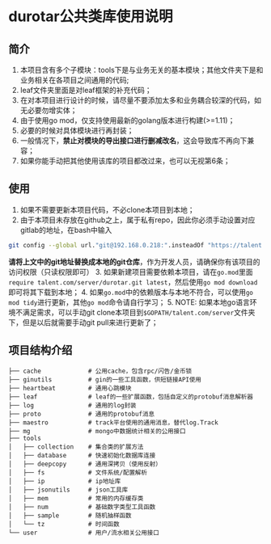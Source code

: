 # durotar公共类库使用说明

## 简介
1. 本项目含有多个子模块：tools下是与业务无关的基本模块；其他文件夹下是和业务相关在各项目之间通用的代码;
2. leaf文件夹里面是对leaf框架的补充代码；
3. 在对本项目进行设计的时候，请尽量不要添加太多和业务耦合较深的代码，如无必要勿增实体；
4. 由于使用go mod，仅支持使用最新的golang版本进行构建(>=1.11)；
5. 必要的时候对具体模块进行再封装；
6. 一般情况下，**禁止对模块的导出接口进行删减改名**，这会导致库不再向下兼容；
7. 如果你能手动把其他使用该库的项目都改过来，也可以无视第6条；


## 使用
1. 如果不需要更新本项目代码，不必clone本项目到本地；
2. 由于本项目未存放在github之上，属于私有repo，因此你必须手动设置对应gitlab的地址，在bash中输入

```bash
git config --global url."git@192.168.0.218:".insteadOf "https://talent.com/"
```

**请将上文中的git地址替换成本地的git仓库**，作为开发人员，请确保你有该项目的访问权限（只读权限即可）
3. 如果新建项目需要依赖本项目，请在`go.mod`里面`require talent.com/server/durotar.git latest`，然后使用`go mod download`即可将其下载到本地；
4. 如果`go.mod`中的依赖版本与本地不符合，可以使用`go mod tidy`进行更新，其他`go mod`命令请自行学习；
5. NOTE: 如果本地go语言环境不满足需求，可以手动git clone本项目到`$GOPATH/talent.com/server`文件夹下，但是以后就需要手动git pull来进行更新了；

## 项目结构介绍

```
├── cache             # 公用cache，包含rpc/闪告/金币锁
├── ginutils          # gin的一些工具函数，供短链接API使用
├── heartbeat         # 通用心跳模块
├── leaf              # leaf的一些扩展函数，包括自定义的protobuf消息解析器
├── log               # 通用的log封装
├── proto             # 通用的protobuf消息
├── maestro           # track平台使用的通用消息，替代log.Track
├── mg                # mongo中数据统计相关的公用接口
├── tools
│   ├── collection    # 集合类的扩展方法
│   ├── database      # 快速初始化数据库连接
│   ├── deepcopy      # 通用深拷贝（使用反射）
│   ├── fs            # 文件系统/配置解析
│   ├── ip            # ip地址库
│   ├── jsonutils     # json工具库
│   ├── mem           # 常用的内存缓存类
│   ├── num           # 基础数字类型工具函数
│   ├── sample        # 随机抽样函数
│   └── tz            # 时间函数
└── user              # 用户/流水相关公用接口
```

